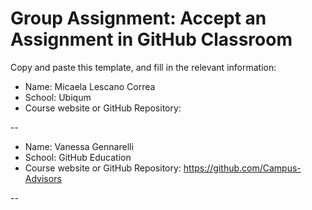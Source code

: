 # Group Assignment: Accept an Assignment in GitHub Classroom

Copy and paste this template, and fill in the relevant information:
* Name: Micaela Lescano Correa
* School: Ubiqum
* Course website or GitHub Repository:

--

* Name: Vanessa Gennarelli
* School: GitHub Education
* Course website or GitHub Repository: https://github.com/Campus-Advisors

--
